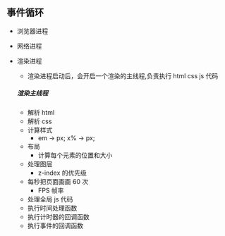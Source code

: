 ## 事件循环

- 浏览器进程
- 网络进程
- 渲染进程

  - 渲染进程启动后，会开启一个渲染的主线程,负责执行 html css js 代码

  ##### 渲染主线程

  - 解析 html
  - 解析 css
  - 计算样式
    - em -> px; x% -> px;
  - 布局
    - 计算每个元素的位置和大小
  - 处理图层
    - z-index 的优先级
  - 每秒把页面画画 60 次
    - FPS 帧率
  - 处理全局 js 代码
  - 执行时间处理函数
  - 执行计时器的回调函数
  - 执行事件的回调函数
